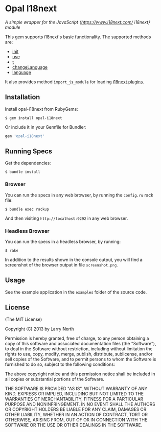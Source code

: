 # Opal I18next

*A simple wrapper for the JavaScript {https://www.i18next.com/ i18next} module*

This gem supports i18next's basic functionality. The supported methods are:

- [init](https://www.i18next.com/overview/api#init)
- [use](https://www.i18next.com/overview/api#use)
- [t](https://www.i18next.com/overview/api#t)
- [changeLanguage](https://www.i18next.com/overview/api#changelanguage)
- [language](https://www.i18next.com/overview/api#language)

It also provides method `import_js_module` for loading [i18next plugins](https://www.i18next.com/overview/plugins-and-utils).

## Installation

Install opal-i18next from RubyGems:

```
$ gem install opal-i18next
```

Or include it in your Gemfile for Bundler:

```ruby
gem 'opal-i18next'
```

## Running Specs

Get the dependencies:

    $ bundle install


### Browser

You can run the specs in any web browser, by running the `config.ru` rack file:

    $ bundle exec rackup

And then visiting `http://localhost:9292` in any web browser.

### Headless Browser

You can run the specs in a headless browser, by running:

    $ rake

In addition to the results shown in the console output, you will find a
screenshot of the browser output in file `screenshot.png`.

## Usage

See the example application in the `examples` folder of the source code.

## License

(The MIT License)

Copyright (C) 2013 by Larry North

Permission is hereby granted, free of charge, to any person obtaining a copy
of this software and associated documentation files (the "Software"), to deal
in the Software without restriction, including without limitation the rights
to use, copy, modify, merge, publish, distribute, sublicense, and/or sell
copies of the Software, and to permit persons to whom the Software is
furnished to do so, subject to the following conditions:

The above copyright notice and this permission notice shall be included in
all copies or substantial portions of the Software.

THE SOFTWARE IS PROVIDED "AS IS", WITHOUT WARRANTY OF ANY KIND, EXPRESS OR
IMPLIED, INCLUDING BUT NOT LIMITED TO THE WARRANTIES OF MERCHANTABILITY,
FITNESS FOR A PARTICULAR PURPOSE AND NONINFRINGEMENT. IN NO EVENT SHALL THE
AUTHORS OR COPYRIGHT HOLDERS BE LIABLE FOR ANY CLAIM, DAMAGES OR OTHER
LIABILITY, WHETHER IN AN ACTION OF CONTRACT, TORT OR OTHERWISE, ARISING FROM,
OUT OF OR IN CONNECTION WITH THE SOFTWARE OR THE USE OR OTHER DEALINGS IN
THE SOFTWARE.
